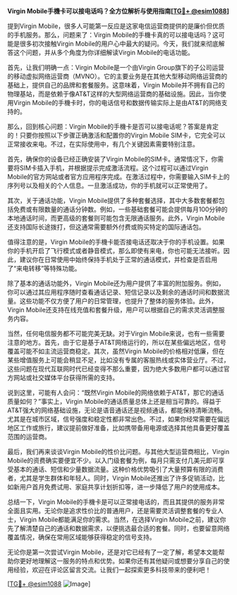 **Virgin Mobile手機卡可以接电话吗？全方位解析与使用指南[[TG💪+ @esim1088](https://t.me/s/esim1088)]**

提到Virgin Mobile，很多人可能第一反应是这家电信运营商提供的是廉价但优质的手机服务。那么，问题来了：Virgin Mobile的手機卡真的可以接电话吗？这可能是很多初次接触Virgin Mobile的用户心中最大的疑问。今天，我们就来彻底解答这个问题，并从多个角度为你详细解读Virgin Mobile的电话功能。

首先，让我们明确一点：Virgin Mobile是一个由Virgin Group旗下的子公司运营的移动虚拟网络运营商（MVNO）。它的主要业务是在其他大型移动网络运营商的基础上，提供自己的品牌和套餐服务。这意味着，Virgin Mobile并不拥有自己的物理基站，而是依赖于像AT&T这样的大型网络运营商的基础设施。因此，当你使用Virgin Mobile的手機卡时，你的电话信号和数据传输实际上是由AT&T的网络支持的。

那么，回到核心问题：Virgin Mobile的手機卡是否可以接电话呢？答案是肯定的！只要你按照以下步骤正确激活和配置你的Virgin Mobile SIM卡，它完全可以正常接收来电。不过，在实际使用中，有几个关键因素需要特别注意。

首先，确保你的设备已经正确安装了Virgin Mobile的SIM卡。通常情况下，你需要将SIM卡插入手机，并根据提示完成激活流程。这个过程可以通过Virgin Mobile的官方网站或者官方应用程序完成。在激活过程中，你需要输入SIM卡上的序列号以及相关的个人信息。一旦激活成功，你的手机就可以正常使用了。

其次，关于通话功能，Virgin Mobile提供了多种套餐选择，其中大多数套餐都包括免费或有限数量的通话分钟数。例如，一些基础套餐可能会提供每月100分钟的本地通话时间，而更高级的套餐则可能包含无限通话服务。此外，Virgin Mobile还支持国际长途拨打，但这通常需要额外付费或购买特定的国际通话包。

值得注意的是，Virgin Mobile的手機卡能否接电话还取决于你的手机设置。如果你的手机开启了飞行模式或者静音模式，那么即使有来电，你也可能无法接听。因此，建议你在日常使用中始终保持手机处于正常的通话模式，并检查是否启用了“来电转移”等特殊功能。

除了基本的通话功能外，Virgin Mobile还为用户提供了丰富的附加服务。例如，你可以通过其应用程序随时查看通话记录、短信记录以及剩余的通话时间和数据流量。这些功能不仅方便了用户的日常管理，也提升了整体的服务体验。此外，Virgin Mobile还支持在线充值和套餐升级，用户可以根据自己的需求灵活调整服务内容。

当然，任何电信服务都不可能完美无缺。对于Virgin Mobile来说，也有一些需要注意的地方。首先，由于它是基于AT&T网络运行的，所以在某些偏远地区，信号覆盖可能不如主流运营商稳定。其次，虽然Virgin Mobile的价格相对低廉，但在某些增值服务上可能会稍显不足，比如没有专属的客服热线或实体营业厅。不过，这些问题在现代互联网时代已经变得不那么重要，因为绝大多数用户都可以通过官方网站或社交媒体平台获得所需的支持。

说到这里，可能有人会问：“既然Virgin Mobile的网络依赖于AT&T，那它的通话质量如何？”事实上，Virgin Mobile的通话质量总体上还是相当可靠的。得益于AT&T强大的网络基础设施，无论是语音通话还是视频通话，都能保持清晰流畅。尤其是在城市区域，信号强度和稳定性都非常出色。不过，如果你经常需要在偏远地区工作或旅行，建议提前做好准备，比如携带备用电源或选择其他具备更好覆盖范围的运营商。

最后，我们再来谈谈Virgin Mobile的性价比问题。与其他大型运营商相比，Virgin Mobile的资费确实要便宜不少。以入门级套餐为例，每月只需支付几美元即可享受基本的通话、短信和少量数据流量。这种价格优势吸引了大量预算有限的消费者，尤其是学生群体和年轻人。同时，Virgin Mobile还推出了许多促销活动，比如新用户首月免费试用、家庭共享计划折扣等，进一步降低了用户的使用成本。

总结一下，Virgin Mobile的手機卡是可以正常接电话的，而且其提供的服务非常全面且实用。无论你是追求性价比的普通用户，还是需要灵活调整套餐的专业人士，Virgin Mobile都能满足你的需求。当然，在选择Virgin Mobile之前，建议你先了解清楚自己的通话和数据需求，以便挑选最合适的套餐。同时，也要留意网络覆盖情况，确保在常用区域能够获得稳定的信号支持。

无论你是第一次尝试Virgin Mobile，还是对它已经有了一定了解，希望本文能帮助你更好地理解这一服务的特点和优势。如果你还有其他疑问或想要分享自己的使用经验，欢迎在评论区留言交流。让我们一起探索更多科技带来的便利吧！

[[TG💪+ @esim1088](https://t.me/s/esim1088) ![Image](https://i.postimg.cc/4NQfJmqS/Snipaste-2025-05-13-00-14-12.png)]